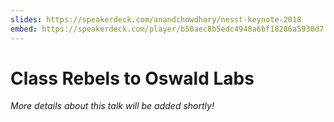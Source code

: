 ```yaml
---
slides: https://speakerdeck.com/anandchowdhary/nesst-keynote-2018
embed: https://speakerdeck.com/player/b50aec8b5edc4948a6bf18286a5930d7
---
```


# Class Rebels to Oswald Labs

_More details about this talk will be added shortly!_
